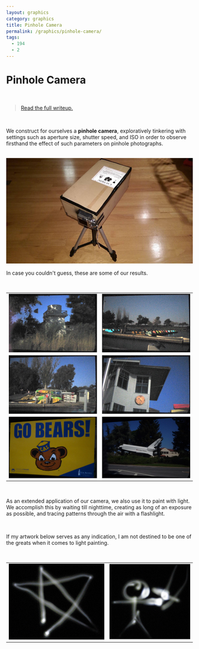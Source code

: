 ```yaml
---
layout: graphics
category: graphics
title: Pinhole Camera
permalink: /graphics/pinhole-camera/
tags:
  - 194
  - 2
---
```


# Pinhole Camera

<br />

> [Read the full writeup.](/graphics/1942)

<br />

We construct for ourselves a **pinhole camera**, exploratively tinkering with settings such as aperture size, shutter speed, and ISO in order to observe firsthand the effect of such parameters on pinhole photographs.

<br />

<img src="/images/sealed.jpg" data-action="zoom" />

<br />

In case you couldn't guess, these are some of our results.

<br />

<table><tr>
    <td style="text-align: center" width="50%">
        <img src="/images/1_069.jpg" data-action="zoom" />
    </td>
    <td style="text-align: center" width="50%">
        <img src="/images/3_069.jpg" data-action="zoom" />
    </td>
</tr><tr>
    <td style="text-align: center" width="50%">
        <img src="/images/4_069.jpg" data-action="zoom" />
    </td>
    <td style="text-align: center" width="50%">
        <img src="/images/5_069.jpg" data-action="zoom" />
    </td>
</tr><tr>
    <td style="text-align: center" width="50%">
        <img src="/images/camset1.jpg" data-action="zoom" />
    </td>
    <td style="text-align: center" width="50%">
        <img src="/images/camset3.jpg" data-action="zoom" />
    </td>
</tr></table>

<br />

As an extended application of our camera, we also use it to paint with light. We accomplish this by waiting till nighttime, creating as long of an exposure as possible, and tracing patterns through the air with a flashlight.

<br />

If my artwork below serves as any indication, I am not destined to be one of the greats when it comes to light painting.

<br />

<table><tr>
    <td style="text-align: center" width="54%">
        <img src="/images/lp3.jpg" data-action="zoom" />
    </td>
    <td style="text-align: center" width="46%">
        <img src="/images/lp7.jpg" data-action="zoom" />
    </td>
</tr></table>
